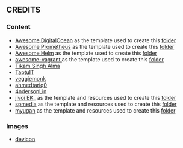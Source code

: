 ## CREDITS

### Content 

* [Awesome DigitalOcean](https://github.com/jonleibowitz/awesome-digitalocean) as the template used to create this [folder](./DigitalOcean/)
* [Awesome Prometheus](https://github.com/roaldnefs/awesome-prometheus) as the template used to create this [folder](./Prometheus/)
* [Awesome Helm](https://github.com/cdwv/awesome-helms) as the template used to create this [folder](./Helm/)
* [awesome-vagrant ](https://github.com/iJackUA/awesome-vagrant) as the template used to create this [folder](./Vagrant)
* [Tikam Singh Alma](https://github.com/Tikam02/DevOps-Guide)
* [TaptuIT](https://github.com/TaptuIT/awesome-devsecops)
* [veggiemonk](https://github.com/veggiemonk/awesome-docker)
* [ahmedtariq0](https://github.com/ahmedtariq01/Cloud-DevOps-Learning-Resources)
* [4ndersonLin](https://github.com/4ndersonLin/awesome-cloud-security)
* [jivoi EK_](https://github.com/jivoi) as the template and resources used to create this [folder](./OSINT/)
* [spmedia](https://github.com/spmedia) as the template and resources used to create this [folder](./OSINT/)
* [myugan](https://github.com/myugan/awesome-cicd-security) as the template and resources used to create this [folder](./CI%3ACD%20Security/)


### Images

* [devicon](https://github.com/devicons/devicon)
